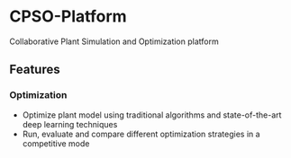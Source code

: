 # CPSO-Platform
Collaborative Plant Simulation and Optimization platform

## Features

### Optimization
- Optimize plant model using traditional algorithms and state-of-the-art deep learning techniques
- Run, evaluate and compare different optimization strategies in a competitive mode
